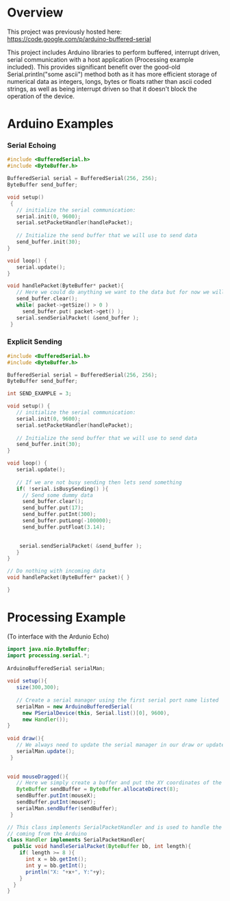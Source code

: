 # Overview

This project was previously hosted here: 
<https://code.google.com/p/arduino-buffered-serial>

This project includes Arduino libraries to perform buffered, interrupt driven, serial communication with a host application (Processing example included). This provides significant benefit over the good-old Serial.println("some ascii") method both as it has more efficient storage of numerical data as integers, longs, bytes or floats rather than ascii coded strings, as well as being interrupt driven so that it doesn't block the operation of the device.


# Arduino Examples


### Serial Echoing

```c
#include <BufferedSerial.h>
#include <ByteBuffer.h>

BufferedSerial serial = BufferedSerial(256, 256);
ByteBuffer send_buffer;

void setup()
 {
   // initialize the serial communication:
   serial.init(0, 9600);
   serial.setPacketHandler(handlePacket);
  
   // Initialize the send buffer that we will use to send data
   send_buffer.init(30);
}

void loop() {
   serial.update();
}

void handlePacket(ByteBuffer* packet){
   // Here we could do anything we want to the data but for now we will just send it back
   send_buffer.clear();
   while( packet->getSize() > 0 )
     send_buffer.put( packet->get() );
   serial.sendSerialPacket( &send_buffer );
 }
```

### Explicit Sending
```c
#include <BufferedSerial.h>
#include <ByteBuffer.h>

BufferedSerial serial = BufferedSerial(256, 256);
ByteBuffer send_buffer;

int SEND_EXAMPLE = 3;

void setup() {
   // initialize the serial communication:
   serial.init(0, 9600);
   serial.setPacketHandler(handlePacket);
  
   // Initialize the send buffer that we will use to send data
   send_buffer.init(30);
}

void loop() {
   serial.update();
  
   // If we are not busy sending then lets send something
   if( !serial.isBusySending() ){
     // Send some dummy data  
     send_buffer.clear();
     send_buffer.put(17);
     send_buffer.putInt(300);    
     send_buffer.putLong(-100000);    
     send_buffer.putFloat(3.14);    
 

    serial.sendSerialPacket( &send_buffer );
   }
}

// Do nothing with incoming data
void handlePacket(ByteBuffer* packet){ }

}
``` 

# Processing Example 
(To interface with the Ardunio Echo)

```java
import java.nio.ByteBuffer;
import processing.serial.*;
 
ArduinoBufferedSerial serialMan;
 
void setup(){
   size(300,300);
   
   // Create a serial manager using the first serial port name listed
   serialMan = new ArduinoBufferedSerial(
     new PSerialDevice(this, Serial.list()[0], 9600),
     new Handler());
}
 
void draw(){
   // We always need to update the serial manager in our draw or update method
   serialMan.update();
 }
 

void mouseDragged(){
   // Here we simply create a buffer and put the XY coordinates of the mouse into it
   ByteBuffer sendBuffer = ByteBuffer.allocateDirect(8);
   sendBuffer.putInt(mouseX);  
   sendBuffer.putInt(mouseY);  
   serialMan.sendBuffer(sendBuffer);
 }

// This class implements SerialPacketHandler and is used to handle the data
// coming from the Arduino
class Handler implements SerialPacketHandler{
  public void handleSerialPacket(ByteBuffer bb, int length){
    if( length >= 8 ){        
      int x = bb.getInt();        
      int y = bb.getInt();        
      println("X: "+x+", Y:"+y);
    }
  }
}
``` 